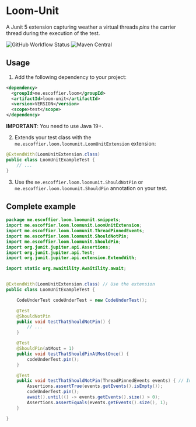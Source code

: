 # Loom-Unit

A Junit 5 extension capturing weather a virtual threads _pins_ the carrier thread during the execution of the test.


![GitHub Workflow Status](https://img.shields.io/github/workflow/status/cescoffier/loom-unit/Build?style=for-the-badge) ![Maven Central](https://img.shields.io/maven-central/v/me.escoffier.loom/loom-unit?style=for-the-badge)

## Usage

1. Add the following dependency to your project:

```xml
<dependency>    
  <groupId>me.escoffier.loom</groupId>
  <artifactId>loom-unit</artifactId>
  <version>VERSION</version>
  <scope>test</scope>  
</dependency>
```

**IMPORTANT**: You need to use Java 19+. 

2. Extends your test class with the `me.escoffier.loom.loomunit.LoomUnitExtension` extension:

```java
@ExtendWith(LoomUnitExtension.class) 
public class LoomUnitExampleTest {
    // ...
}
```

3. Use the `me.escoffier.loom.loomunit.ShouldNotPin` or `me.escoffier.loom.loomunit.ShouldPin` annotation on your test.

## Complete example

```java
package me.escoffier.loom.loomunit.snippets;
import me.escoffier.loom.loomunit.LoomUnitExtension;
import me.escoffier.loom.loomunit.ThreadPinnedEvents;
import me.escoffier.loom.loomunit.ShouldNotPin;
import me.escoffier.loom.loomunit.ShouldPin;
import org.junit.jupiter.api.Assertions;
import org.junit.jupiter.api.Test;
import org.junit.jupiter.api.extension.ExtendWith;

import static org.awaitility.Awaitility.await;


@ExtendWith(LoomUnitExtension.class) // Use the extension
public class LoomUnitExampleTest {

    CodeUnderTest codeUnderTest = new CodeUnderTest();

    @Test
    @ShouldNotPin
    public void testThatShouldNotPin() {
        // ...
    }

    @Test
    @ShouldPin(atMost = 1)
    public void testThatShouldPinAtMostOnce() {
        codeUnderTest.pin();
    }

    @Test
    public void testThatShouldNotPin(ThreadPinnedEvents events) { // Inject an object to check the pin events
        Assertions.assertTrue(events.getEvents().isEmpty());
        codeUnderTest.pin();
        await().until(() -> events.getEvents().size() > 0);
        Assertions.assertEquals(events.getEvents().size(), 1);
    }

}
```


